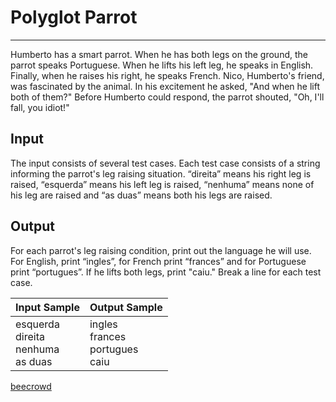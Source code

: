 # Polyglot Parrot

---

Humberto has a smart parrot. When he has both legs on the ground, the parrot speaks Portuguese. When he lifts his left leg, he speaks in English. Finally, when he raises his right, he speaks French. Nico, Humberto's friend, was fascinated by the animal. In his excitement he asked, "And when he lift both of them?" Before Humberto could respond, the parrot shouted, "Oh, I'll fall, you idiot!"

## Input

The input consists of several test cases. Each test case consists of a string informing the parrot's leg raising situation. “direita” means his right leg is raised, “esquerda” means his left leg is raised, “nenhuma” means none of his leg are raised and “as duas” means both his legs are raised.

## Output

For each parrot's leg raising condition, print out the language he will use. For English, print “ingles”, for French print “frances” and for Portuguese print “portugues”. If he lifts both legs, print "caiu." Break a line for each test case.

| Input Sample                                    | Output Sample                                |
| ----------------------------------------------- | -------------------------------------------- |
| esquerda <br/>direita <br/>nenhuma <br/>as duas | ingles <br/>frances <br/>portugues <br/>caiu |

[beecrowd](https://www.beecrowd.com.br/judge/en/problems/view/2850)

